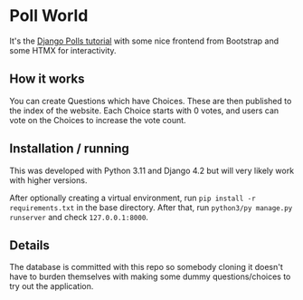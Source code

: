 # Poll World
It's the [Django Polls tutorial](https://docs.djangoproject.com/en/5.0/intro/tutorial01/) with some nice frontend from Bootstrap and some HTMX for interactivity.

## How it works
You can create Questions which have Choices. These are then published to the index of the website. Each Choice starts with 0 votes, and users can vote on the Choices to increase the vote count.

## Installation / running
This was developed with Python 3.11 and Django 4.2 but will very likely work with higher versions. 

After optionally creating a virtual environment, run `pip install -r requirements.txt` in the base directory. After that, run `python3/py manage.py runserver` and check `127.0.0.1:8000`.

## Details
The database is committed with this repo so somebody cloning it doesn't have to burden themselves with making some dummy questions/choices to try out the application.